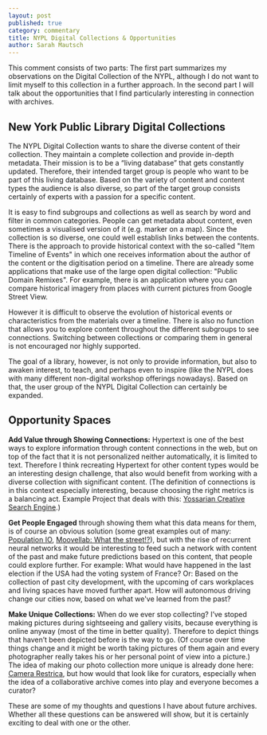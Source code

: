 ```yaml
---
layout: post
published: true
category: commentary
title: NYPL Digital Collections & Opportunities
author: Sarah Mautsch
---
```

This comment consists of two parts: The first part summarizes my observations on the Digital Collection of the NYPL, although I do not want to limit myself to this collection in a further approach. In the second part I will talk about the opportunities that I find particularly interesting in connection with archives.


## New York Public Library Digital Collections

The NYPL Digital Collection wants to share the diverse content of their collection. They maintain a complete collection and provide in-depth metadata. Their mission is to be a “living database” that gets constantly updated. Therefore, their intended target group is people who want to be part of this living database. Based on the variety of content and content types the audience is also diverse, so part of the target group consists certainly of experts with a passion for a specific content. 

It is easy to find subgroups and collections as well as search by word and filter in common categories. People can get metadata about content, even sometimes a visualised version of it (e.g. marker on a map). Since the collection is so diverse, one could well establish links between the contents. There is the approach to provide historical context with the so-called "Item Timeline of Events" in which one receives information about the author of the content or the digitisation period on a timeline. There are already some applications that make use of the large open digital collection: "Public Domain Remixes". For example, there is an application where you can compare historical imagery from places with current pictures from Google Street View.

However it is difficult to observe the evolution of historical events or characteristics from the materials over a timeline. There is also no function that allows you to explore content throughout the different subgroups to see connections. Switching between collections or comparing them in general is not encouraged nor highly supported.

The goal of a library, however, is not only to provide information, but also to awaken interest, to teach, and perhaps even to inspire (like the NYPL does with many different non-digital workshop offerings nowadays). Based on that, the user group of the NYPL Digital Collection can certainly be expanded.



## Opportunity Spaces

**Add Value through Showing Connections:** Hypertext is one of the best ways to explore information through content connections in the web, but on top of the fact that it is not personalized neither automatically, it is limited to text. Therefore I think recreating Hypertext for other content types would be an interesting design challenge, that also would benefit from working with a diverse collection with significant content. (The definition of connections is in this context especially interesting, because choosing the right metrics is a balancing act. Example Project that deals with this: [Yossarian Creative Search Engine](https://yossarian.co).)

**Get People Engaged** through showing them what this data means for them, is of course an obvious solution (some great examples out of many: [Population IO](http://population.io), [Moovellab: What the street!?](https://whatthestreet.moovellab.com/berlin?bike=0.33&rail=0.33&car=0.34)), but with the rise of recurrent neural networks it would be interesting to feed such a network with content of the past and make future predictions based on this content, that people could explore further. For example: What would have happened in the last election if the USA had the voting system of France? Or: Based on the collection of past city development, with the upcoming of cars workplaces and living spaces have moved further apart. How will autonomous driving change our cities now, based on what we've learned from the past? 

**Make Unique Collections:** When do we ever stop collecting? I’ve stoped making pictures during sightseeing and gallery visits, because everything is online anyway (most of the time in better quality). Therefore to depict things that haven’t been depicted before is the way to go. (Of course over time things change and it might be worth taking pictures of them again and every photographer really takes his or her personal point of view into a picture.) The idea of making our photo collection more unique is already done here: [Camera Restrica](https://philippschmitt.com/projects/camera-restricta), but how would that look like for curators, especially when the idea of a collaborative archive comes into play and everyone becomes a curator? 

These are some of my thoughts and questions I have about future archives. Whether all these questions can be answered will show, but it is certainly exciting to deal with one or the other.


